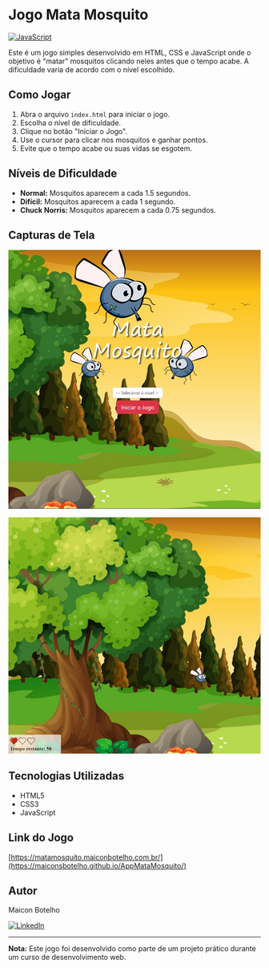 
# Jogo Mata Mosquito
[![JavaScript](https://img.shields.io/badge/JavaScript-Used-yellow)](https://www.ecma-international.org/ecma-262/6.0/)

Este é um jogo simples desenvolvido em HTML, CSS e JavaScript onde o objetivo é "matar" mosquitos clicando neles antes que o tempo acabe. A dificuldade varia de acordo com o nível escolhido.

## Como Jogar

1. Abra o arquivo `index.html` para iniciar o jogo.
2. Escolha o nível de dificuldade.
3. Clique no botão "Iniciar o Jogo".
4. Use o cursor para clicar nos mosquitos e ganhar pontos.
5. Evite que o tempo acabe ou suas vidas se esgotem.

## Níveis de Dificuldade

- **Normal:** Mosquitos aparecem a cada 1.5 segundos.
- **Difícil:** Mosquitos aparecem a cada 1 segundo.
- **Chuck Norris:** Mosquitos aparecem a cada 0.75 segundos.

## Capturas de Tela

![Screenshots1](https://raw.githubusercontent.com/maiconsbotelho/AppMataMosquito/main/imagens/screenshots1.jpg)

![Screenshots2](https://raw.githubusercontent.com/maiconsbotelho/AppMataMosquito/main/imagens/screenshots2.jpg)

## Tecnologias Utilizadas

- HTML5
- CSS3
- JavaScript

## Link do Jogo

[https://matamosquito.maiconbotelho.com.br/](https://maiconsbotelho.github.io/AppMataMosquito/)

## Autor

Maicon Botelho

[![LinkedIn](https://img.shields.io/badge/LinkedIn-Profile-blue)](https://www.linkedin.com/in/maiconbotelho/)


---

**Nota:** Este jogo foi desenvolvido como parte de um projeto prático durante um curso de desenvolvimento web.

